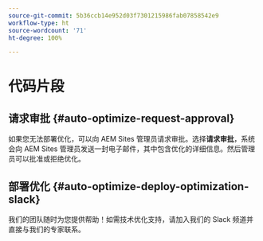 ```yaml
---
source-git-commit: 5b36ccb14e952d03f7301215986fab07858542e9
workflow-type: ht
source-wordcount: '71'
ht-degree: 100%

---
```

# 代码片段

## 请求审批 {#auto-optimize-request-approval}

如果您无法部署优化，可以向 AEM Sites 管理员请求审批。选择&#x200B;**请求审批**，系统会向 AEM Sites 管理员发送一封电子邮件，其中包含优化的详细信息。然后管理员可以批准或拒绝优化。

## 部署优化 {#auto-optimize-deploy-optimization-slack}

我们的团队随时为您提供帮助！如需技术优化支持，请加入我们的 Slack 频道并直接与我们的专家联系。
